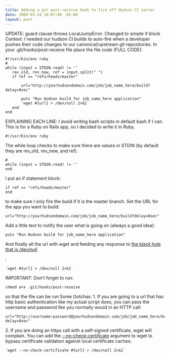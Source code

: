 ```yaml
---
title: Adding a git post-receive hook to fire off Hudson CI server
date: 2009-03-24 18:07:00 -05:00
layout: post
---
```


UPDATE: guard clause throws LocalJumpError. Changed to simple if block Context: I needed our hudson CI builds to auto-fire when a developer pushes their code changes to our canonical/upstream git repositories. In your .git/hooks/post-receive file place the file code (FULL CODE):
    
    
    #!/usr/bin/env ruby
    #   
    while (input = STDIN.read) != ''
       rev_old, rev_new, ref = input.split(" ")
       if ref == "refs/heads/master"
    
           url="http://yourhudsondomain.com/job/job_name_here/build?delay=0sec"
    
           puts "Run Hudson build for job_name_here application"
           `wget #{url} > /dev/null 2>&1`
       end
    end
    

EXPLAINING EACH LINE: I avoid writing bash scripts in default bash if I can. This is for a Ruby on Rails app, so I decided to write it in Ruby. 
    
    
    #!/usr/bin/env ruby
    

The while loop checks to make sure there are values in STDIN (by default they are rev_old, rev_new, and ref).
    
    
    #   
    while (input = STDIN.read) != ''
    end
    

I put an if statement block:
    
    
    if ref == "refs/heads/master"
    end
    

to make sure I only fire the build if it is the master branch. Set the URL for the app you want to build:
    
    
    url="http://yourhudsondomain.com/job/job_name_here/build?delay=0sec"
    

Add a little text to notify the user what is going on (always a good idea):
    
    
    puts "Run Hudson build for job_name_here application"
    

And finally all the url with wget and feeding any response to [the black hole that is /dev/null](http://www.xaprb.com/blog/2006/06/06/what-does-devnull-21-mean/)

:
    
    
    `wget #{url} > /dev/null 2>&1`
    

IMPORTANT: Don't forget to run:
    
    
    chmod a+x .git/hooks/post-receive
    

so that the file can be run Some Gotchas: 1\. If you are going to a url that has http basic authentication like my actual script does, you can pass the username and password like you normally would in an HTTP call:
    
    
    url="http://username:password@yourhudsondomain.com/job/job_name_here/build?delay=0sec"
    

2\. If you are doing an https call with a self-signed certificate, wget will complain. You can add the [\--no-check-certificate](http://www.gnu.org/software/wget/manual/html_node/HTTPS-_0028SSL_002fTLS_0029-Options.html) argument to wget to bypass certificate validation against local certificate caches:
    
    
    `wget --no-check-certificate #{url} > /dev/null 2>&1`